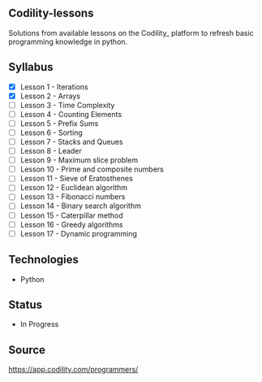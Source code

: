## Codility-lessons

Solutions from available lessons on the Codility_ platform to refresh basic programming knowledge in python.

## Syllabus

- [x] Lesson 1 - Iterations
- [x] Lesson 2 - Arrays
- [ ] Lesson 3 - Time Complexity
- [ ] Lesson 4 - Counting Elements
- [ ] Lesson 5 - Prefix Sums
- [ ] Lesson 6 - Sorting
- [ ] Lesson 7 - Stacks and Queues
- [ ] Lesson 8 - Leader
- [ ] Lesson 9 - Maximum slice problem
- [ ] Lesson 10 - Prime and composite numbers
- [ ] Lesson 11 - Sieve of Eratosthenes
- [ ] Lesson 12 - Euclidean algorithm
- [ ] Lesson 13 - Fibonacci numbers
- [ ] Lesson 14 - Binary search algorithm
- [ ] Lesson 15 - Caterpillar method
- [ ] Lesson 16 - Greedy algorithms
- [ ] Lesson 17 - Dynamic programming

## Technologies

* Python

## Status

* In Progress

## Source

https://app.codility.com/programmers/
